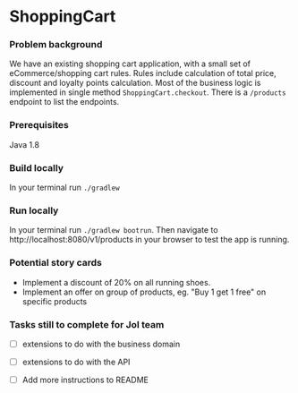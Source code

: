 # ShoppingCart


### Problem background

We have an existing shopping cart application, with a small set of eCommerce/shopping cart rules. 
Rules include calculation of total price, discount and loyalty points calculation. 
Most of the business logic is implemented in single method `ShoppingCart.checkout`.
There is a `/products` endpoint to list the endpoints. 

### Prerequisites

Java 1.8

### Build locally

In your terminal run `./gradlew`

### Run locally

In your terminal run `./gradlew bootrun`. Then navigate to http://localhost:8080/v1/products in your browser to test the app is running.


### Potential story cards

* Implement a discount of 20% on all running shoes.
* Implement an offer on group of products, eg. "Buy 1 get 1 free" on specific products 


### Tasks still to complete for JoI team

- [ ] extensions to do with the business domain
- [ ] extensions to do with the API
- [ ] Add more instructions to README





